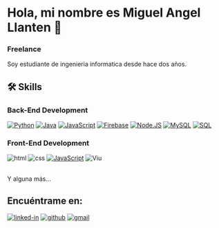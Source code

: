 # Hola, mi nombre es Miguel Angel Llanten 👋
### Freelance 


Soy estudiante de ingenieria informatica desde hace dos años.


## 🛠️ Skills

### Back-End Development
[![Python](https://img.shields.io/badge/Python-yellow?style=for-the-badge&logo=python&logoColor=white&labelColor=101010)]()
[![Java](https://img.shields.io/badge/Java-007396?style=for-the-badge&logo=java&logoColor=white&labelColor=101010)]()
[![JavaScript](https://img.shields.io/badge/JavaScript-F7DF1E?style=for-the-badge&logo=javascript&logoColor=white&labelColor=101010)]()
[![Firebase](https://img.shields.io/badge/Firebase-FFCA28?style=for-the-badge&logo=firebase&logoColor=white&labelColor=101010)]()
[![Node.JS](https://img.shields.io/badge/Node.JS-339933?style=for-the-badge&logo=node.js&logoColor=white&labelColor=101010)]()
[![MySQL](https://img.shields.io/badge/MySQL-4479A1?style=for-the-badge&logo=mysql&logoColor=white&labelColor=101010)]()
[![SQL](https://img.shields.io/badge/SQL-4479A1?style=for-the-badge&logo=sql&logoColor=white&labelColor=101010)]()
</br>
### Front-End Development

![html](https://img.shields.io/badge/HTML-E34F26?style=for-the-badge&logo=html5&logoColor=white)
![css](https://img.shields.io/badge/CSS-1572B6?style=for-the-badge&logo=css3&logoColor=white)
[![JavaScript](https://img.shields.io/badge/JavaScript-F7DF1E?style=for-the-badge&logo=javascript&logoColor=white&labelColor=101010)]()
![Viu](https://img.shields.io/badge/Viu-E34F26?style=for-the-badge&logo=Viu&logoColor=white)

</br>
Y alguna más...

## Encuéntrame en:
[![linked-in](https://img.shields.io/badge/Linked_In-0077B5?style=for-the-badge&logo=LinkedIn&logoColor=white)](https://www.linkedin.com/in/miguel-%C3%A1ngel-llant%C3%A9n-62005a245/)
[![github](https://img.shields.io/badge/GitHub-000000?style=for-the-badge&logo=GitHub&logoColor=white)](https://github.com/Filollan)
[![gmail](https://img.shields.io/badge/Gmail-D14836?style=for-the-badge&logo=Gmail&logoColor=white)](mailto:llanten3215@gmail.com)


